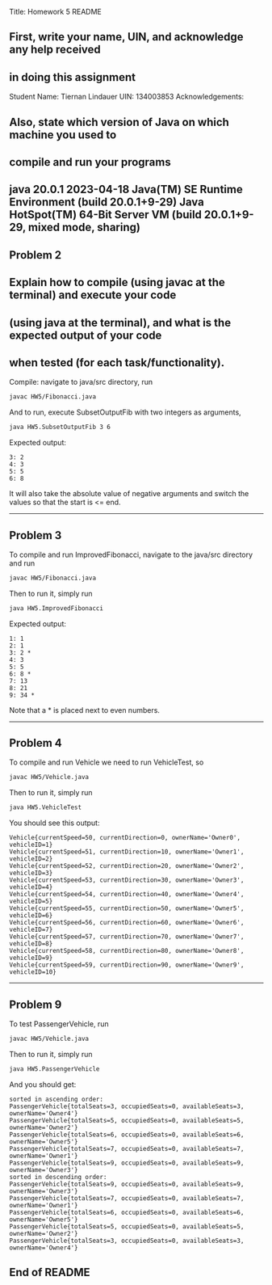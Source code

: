 Title: Homework 5 README

## First, write your name, UIN, and acknowledge any help received

## in doing this assignment

Student Name: Tiernan Lindauer
UIN: 134003853
Acknowledgements:

## Also, state which version of Java on which machine you used to

## compile and run your programs

java 20.0.1 2023-04-18
Java(TM) SE Runtime Environment (build 20.0.1+9-29)
Java HotSpot(TM) 64-Bit Server VM (build 20.0.1+9-29, mixed mode, sharing)
----------
Problem 2
----------

## Explain how to compile (using javac at the terminal) and execute your code

## (using java at the terminal), and what is the expected output of your code

## when tested (for each task/functionality).

Compile: navigate to java/src directory, run

```sh
javac HW5/Fibonacci.java
```

And to run, execute SubsetOutputFib with two integers as arguments,

```sh
java HW5.SubsetOutputFib 3 6
```

Expected output:

```
3: 2
4: 3
5: 5
6: 8
```

It will also take the absolute value of negative arguments and switch the values so that the start is <= end.

----------
Problem 3
----------

To compile and run ImprovedFibonacci, navigate to the java/src directory and run

```sh
javac HW5/Fibonacci.java
```
Then to run it, simply run
```sh
java HW5.ImprovedFibonacci
```
Expected output:
```
1: 1
2: 1
3: 2 *
4: 3
5: 5
6: 8 *
7: 13
8: 21
9: 34 *
```

Note that a * is placed next to even numbers.

----------
Problem 4
----------
To compile and run Vehicle we need to run VehicleTest, so
```sh
javac HW5/Vehicle.java
```
Then to run it, simply run
```sh
java HW5.VehicleTest
```
You should see this output:

```
Vehicle{currentSpeed=50, currentDirection=0, ownerName='Owner0', vehicleID=1}
Vehicle{currentSpeed=51, currentDirection=10, ownerName='Owner1', vehicleID=2}    
Vehicle{currentSpeed=52, currentDirection=20, ownerName='Owner2', vehicleID=3}    
Vehicle{currentSpeed=53, currentDirection=30, ownerName='Owner3', vehicleID=4}    
Vehicle{currentSpeed=54, currentDirection=40, ownerName='Owner4', vehicleID=5}    
Vehicle{currentSpeed=55, currentDirection=50, ownerName='Owner5', vehicleID=6}    
Vehicle{currentSpeed=56, currentDirection=60, ownerName='Owner6', vehicleID=7}    
Vehicle{currentSpeed=57, currentDirection=70, ownerName='Owner7', vehicleID=8}    
Vehicle{currentSpeed=58, currentDirection=80, ownerName='Owner8', vehicleID=9}    
Vehicle{currentSpeed=59, currentDirection=90, ownerName='Owner9', vehicleID=10}  
```

----------
Problem 9
----------
To test PassengerVehicle, run
```sh
javac HW5/Vehicle.java
```
Then to run it, simply run
```sh
java HW5.PassengerVehicle
```
And you should get:
```
sorted in ascending order:
PassengerVehicle{totalSeats=3, occupiedSeats=0, availableSeats=3, ownerName='Owner4'}
PassengerVehicle{totalSeats=5, occupiedSeats=0, availableSeats=5, ownerName='Owner2'}
PassengerVehicle{totalSeats=6, occupiedSeats=0, availableSeats=6, ownerName='Owner5'}
PassengerVehicle{totalSeats=7, occupiedSeats=0, availableSeats=7, ownerName='Owner1'}
PassengerVehicle{totalSeats=9, occupiedSeats=0, availableSeats=9, ownerName='Owner3'}
sorted in descending order:
PassengerVehicle{totalSeats=9, occupiedSeats=0, availableSeats=9, ownerName='Owner3'}
PassengerVehicle{totalSeats=7, occupiedSeats=0, availableSeats=7, ownerName='Owner1'}
PassengerVehicle{totalSeats=6, occupiedSeats=0, availableSeats=6, ownerName='Owner5'}
PassengerVehicle{totalSeats=5, occupiedSeats=0, availableSeats=5, ownerName='Owner2'}
PassengerVehicle{totalSeats=3, occupiedSeats=0, availableSeats=3, ownerName='Owner4'}
```

## End of README
